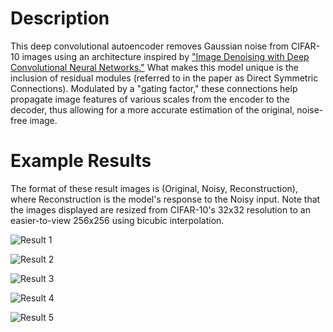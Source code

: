 # Description
This deep convolutional autoencoder removes Gaussian noise from CIFAR-10 images using an architecture inspired by ["Image Denoising with Deep Convolutional Neural Networks."](https://web.stanford.edu/class/cs331b/2016/projects/zhao.pdf) What makes this model unique is the inclusion of residual modules (referred to in the paper as Direct Symmetric Connections). Modulated by a "gating factor," these connections help propagate image features of various scales from the encoder to the decoder, thus allowing for a more accurate estimation of the original, noise-free image.

# Example Results
The format of these result images is (Original, Noisy, Reconstruction), where Reconstruction is the model's response to the Noisy input. Note that the images displayed are resized from CIFAR-10's 32x32 resolution to an easier-to-view 256x256 using bicubic interpolation.

![Result 1](https://user-images.githubusercontent.com/15223179/64203817-2b8b6180-ce49-11e9-8afe-ba226b7b6118.png)

![Result 2](https://user-images.githubusercontent.com/15223179/64203821-2e865200-ce49-11e9-912b-3a819c98e14b.png)

![Result 3](https://user-images.githubusercontent.com/15223179/64203826-30501580-ce49-11e9-9eae-36bfec19dd9d.png)

![Result 4](https://user-images.githubusercontent.com/15223179/64203831-334b0600-ce49-11e9-9a67-b5e6a96ff971.png)

![Result 5](https://user-images.githubusercontent.com/15223179/64203833-3514c980-ce49-11e9-8269-7974aebea70e.png)